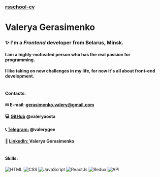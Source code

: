 ### [rsschool-cv](https://valeryaosta.github.io/rsschool-cv/)
# **Valerya Gerasimenko**
### ✨ I'm a *Frontend* developer from Belarus, Minsk.
#### I am a highly-motivated person who has the real passion for programming.
#### I like taking on new challenges in my life, for now it's all about front-end development.
#
#### Contacts:
#### ✉ E-mail: gerasimenko.valery@gmail.com
#### 💻 [GitHub](https://github.com/valeryaosta) @valeryaosta
#### 📞 [Telegram:](https://t.me/valerygee) @valerygee
#### 🔗 [LinkedIn: ](https://www.linkedin.com/in/valerya-gerasimenko/) Valerya Gerasimenko
#
#### Skills:
![HTML](https://img.shields.io/badge/-HTML-090909?style=for-the-badge&logo=html5) 
![CSS](https://img.shields.io/badge/-CSS-090909?style=for-the-badge&logo=css3)
![JavaScript](https://img.shields.io/badge/-JavaScript-090909?style=for-the-badge&logo=JavaScript)
![ReactJs](https://img.shields.io/badge/-React-090909?style=for-the-badge&logo=React)
![Redux](https://img.shields.io/badge/-Redux-090909?style=for-the-badge&logo=Redux)
![API](https://img.shields.io/badge/-REST&#032;API-090909?style=for-the-badge) 
#

